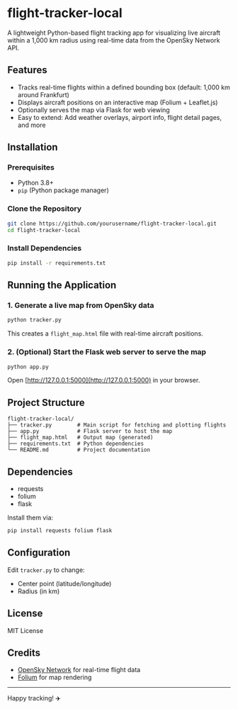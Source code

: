 # flight-tracker-local

A lightweight Python-based flight tracking app for visualizing live aircraft within a 1,000 km radius using real-time data from the OpenSky Network API.

## Features
- Tracks real-time flights within a defined bounding box (default: 1,000 km around Frankfurt)
- Displays aircraft positions on an interactive map (Folium + Leaflet.js)
- Optionally serves the map via Flask for web viewing
- Easy to extend: Add weather overlays, airport info, flight detail pages, and more

## Installation

### Prerequisites
- Python 3.8+
- `pip` (Python package manager)

### Clone the Repository
```bash
git clone https://github.com/yourusername/flight-tracker-local.git
cd flight-tracker-local
```

### Install Dependencies
```bash
pip install -r requirements.txt
```

## Running the Application

### 1. Generate a live map from OpenSky data
```bash
python tracker.py
```
This creates a `flight_map.html` file with real-time aircraft positions.

### 2. (Optional) Start the Flask web server to serve the map
```bash
python app.py
```
Open [http://127.0.0.1:5000](http://127.0.0.1:5000) in your browser.

## Project Structure
```
flight-tracker-local/
├── tracker.py        # Main script for fetching and plotting flights
├── app.py            # Flask server to host the map
├── flight_map.html   # Output map (generated)
├── requirements.txt  # Python dependencies
└── README.md         # Project documentation
```

## Dependencies
- requests
- folium
- flask

Install them via:
```bash
pip install requests folium flask
```

## Configuration
Edit `tracker.py` to change:
- Center point (latitude/longitude)
- Radius (in km)

## License
MIT License

## Credits
- [OpenSky Network](https://opensky-network.org/) for real-time flight data
- [Folium](https://python-visualization.github.io/folium/) for map rendering

---

Happy tracking! ✈️

